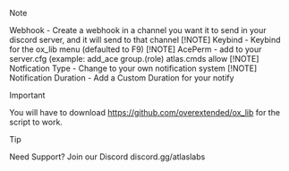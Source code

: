 > [!NOTE]
> Webhook - Create a webhook in a channel you want it to send in your discord server, and it will send to that channel
> [!NOTE]
> Keybind - Keybind for the ox_lib menu (defaulted to F9)
> [!NOTE]
> AcePerm - add to your server.cfg (example: add_ace group.(role) atlas.cmds allow
> [!NOTE]
> Notfication Type - Change to your own notification system
> [!NOTE]
> Notification Duration - Add a Custom Duration for your notify

> [!IMPORTANT]
> You will have to download https://github.com/overextended/ox_lib for the script to work.

> [!TIP]
> Need Support? Join our Discord discord.gg/atlaslabs

